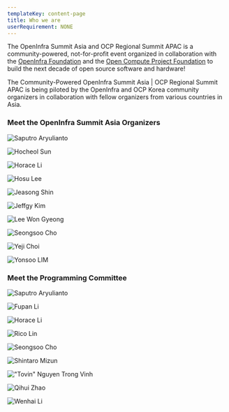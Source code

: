 ```yaml
---
templateKey: content-page
title: Who we are
userRequirement: NONE
---
```

The OpenInfra Summit Asia and OCP Regional Summit APAC is a community-powered, not-for-profit event organized in collaboration with the [OpenInfra Foundation](https://openinfra.dev/) and the [Open Compute Project Foundation](https://www.opencompute.org/) to build the next decade of open source software and hardware! 

The Community-Powered OpenInfra Summit Asia | OCP Regional Summit APAC is being piloted by the OpenInfra and OCP Korea community organizers in collaboration with fellow organizers from various countries in Asia.

### Meet the OpenInfra Summit Asia Organizers

<Grid>
  <SpeakerCard name="Saputro Aryulianto">

![Saputro Aryulianto](saputro-aryulianto.jpeg)

  </SpeakerCard>
  <SpeakerCard name="Hocheol Sun">

![Hocheol Sun](hocheol-shin.jpg)

  </SpeakerCard>
  <SpeakerCard name="Horace Li">

![Horace Li](horace-li.jpg)

  </SpeakerCard>
  <SpeakerCard name="Hosu Lee">

![Hosu Lee](hosu-lee.jpg)

  </SpeakerCard>
  <SpeakerCard name="Jaesong Shin">

![Jeasong Shin](jaeseong-shin.jpg)

  </SpeakerCard>
<SpeakerCard name="Jeffgy Kim">

![Jeffgy Kim](jeffgy-kim.jpg)

  </SpeakerCard>
<SpeakerCard name="Lee Won Gyeong">

![Lee Won Gyeong](lee-won-gyeong.jpg)

  </SpeakerCard>
 <SpeakerCard name="Seongsoo Cho">

![Seongsoo Cho](seongsoo-cho.png)

 </SpeakerCard>

<SpeakerCard name="Yeji Choi">

![Yeji Choi](yeji-choi.jpg)

  </SpeakerCard>

<SpeakerCard name="Yonsoo LIM">

![Yonsoo LIM](yoonsoo-lim.jpg)

  </SpeakerCard>
</Grid>

### Meet the Programming Committee

<Grid>
  <SpeakerCard name="Saputro Aryulianto">

![Saputro Aryulianto](saputro-aryulianto.jpeg)

  </SpeakerCard>
  <SpeakerCard name="Fupan Li">

![Fupan Li](lifupannanjing.jpg)

  </SpeakerCard>
  <SpeakerCard name="Horace Li">

![Horace Li](horace-li.jpg)

  </SpeakerCard>
  <SpeakerCard name="Rico Lin">

![Rico Lin](ricolin.jpg)

  </SpeakerCard>
  <SpeakerCard name="Seongsoo Cho">

![Seongsoo Cho](seongsoo-cho.png)

  </SpeakerCard>
  <SpeakerCard name="Shintaro Mizuno">

![Shintaro Mizun](shintaro-mizuno-pic.jpg)

  </SpeakerCard>
  <SpeakerCard name="Tovin - Nguyen Trong Vinh">

!["Tovin" Nguyen Trong Vinh](tovin-nguyen-trong-vinh.jpg)

  </SpeakerCard>
  <SpeakerCard name="Qihui Zhao">

![Qihui Zhao](qihui-zhao-2-.jpg)

  </SpeakerCard>
  <SpeakerCard name="Wenhai Li">

![Wenhai Li](wenhaili.jpg)

  </SpeakerCard>
</Grid>
